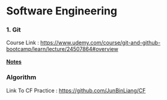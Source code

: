 # Software Engineering

### 1. Git 
Course Link : https://www.udemy.com/course/git-and-github-bootcamp/learn/lecture/24507864#overview <br/><br/>
[**Notes**](./git/read.md)<br/>

### Algorithm
Link To CF Practice : https://github.com/JunBinLiang/CF

